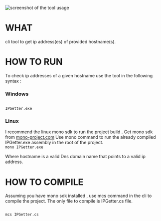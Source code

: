 
![screenshot of the tool usage](screenshots/screenshot1)

# WHAT
cli tool to get ip address(es) of provided hostname(s).

# HOW TO RUN
To check ip addresses of a given hostname use the tool in the following syntax : 


<h3> Windows </h3>
<code>
IPGetter.exe <hostname #1> <hostname #2> <hostname #3> <hostname #....>
</code>

<h3> Linux </h3>
I recommend the linux mono sdk to run the project build .
Get mono sdk from <a href="mono-project.com">mono-project.com</a>
Use mono command to run the already compiled IPGetter.exe assembly in the root of the project.

<code>
mono IPGetter.exe <hostname #1> <hostname #2> <hostname #3> <hostname #....>
</code>


Where hostname is a valid Dns domain name that points to a valid ip address.

# HOW TO COMPILE 
Assuming you have mono sdk installed , use mcs command in the cli to compile the project.
The only file to compile is IPGetter.cs file.

<code>
mcs IPGetter.cs <name of the output assembly>
</code>

